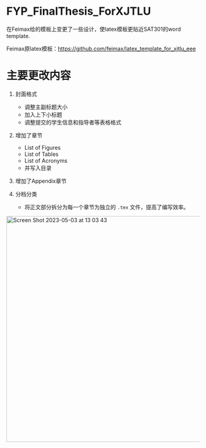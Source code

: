 # FYP_FinalThesis_ForXJTLU
在Feimax给的模板上变更了一些设计，使latex模板更贴近SAT301的word template.

Feimax原latex模板：https://github.com/feimax/latex_template_for_xjtlu_eee

# 主要更改内容

1. 封面格式
   - 调整主副标题大小
   - 加入上下小标题
   - 调整提交的学生信息和指导者等表格格式

2. 增加了章节
   - List of Figures
   - List of Tables
   - List of Acronyms
   - 并写入目录

3. 增加了Appendix章节

4. 分档分类
   - 将正文部分拆分为每一个章节为独立的 `.tex` 文件，提高了编写效率。

<img width="589" alt="Screen Shot 2023-05-03 at 13 03 43" src="https://user-images.githubusercontent.com/86406000/235836066-1002d529-5b30-4988-b9b3-665b9928731f.png">


